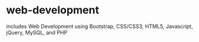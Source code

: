 # web-development
includes Web Development using Bootstrap, CSS/CSS3, HTML5, Javascript, jQuery, MySQL, and PHP
